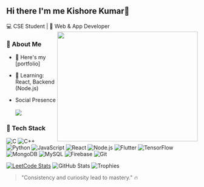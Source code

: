 ## Hi there I'm me Kishore Kumar👋

💻 CSE Student | 🌱 Web & App Developer
<img align="right" width="370" height="290" src="">
### 🚀 About Me

- 🔭 Here's my [portfolio]                                                 
- 🧠 Learning: React, Backend (Node.js)  

- Social Presence<br/><br/>
[<img src="https://img.shields.io/badge/LinkedIn-0077B5?style=for-the-badge&logo=linkedin&logoColor=white" />](https://www.linkedin.com/in/kishore-kumar-r-n/) 

### 🧰 Tech Stack

<p align="left">
  <img src="https://img.shields.io/badge/C-%2300599C.svg?style=for-the-badge&logo=c&logoColor=white" alt="C"/>
  <img src="https://img.shields.io/badge/C++-%2300599C.svg?style=for-the-badge&logo=c%2B%2B&logoColor=white" alt="C++"/>
  <img src="https://img.shields.io/badge/Python-%2314354C.svg?style=for-the-badge&logo=python&logoColor=white" alt="Python"/>
  <img src="https://img.shields.io/badge/JavaScript-%23F7DF1E.svg?style=for-the-badge&logo=javascript&logoColor=black" alt="JavaScript"/>
  <img src="https://img.shields.io/badge/React-%2361DAFB.svg?style=for-the-badge&logo=react&logoColor=black" alt="React"/>
  <img src="https://img.shields.io/badge/Node.js-%23339933.svg?style=for-the-badge&logo=node.js&logoColor=white" alt="Node.js"/>
  <img src="https://img.shields.io/badge/Flutter-%2302569B.svg?style=for-the-badge&logo=flutter&logoColor=white" alt="Flutter"/>
  <img src="https://img.shields.io/badge/TensorFlow-%23FF6F00.svg?style=for-the-badge&logo=tensorflow&logoColor=white" alt="TensorFlow"/>
  <img src="https://img.shields.io/badge/MongoDB-%2347A248.svg?style=for-the-badge&logo=mongodb&logoColor=white" alt="MongoDB"/>
  <img src="https://img.shields.io/badge/MySQL-%2300f.svg?style=for-the-badge&logo=mysql&logoColor=white" alt="MySQL"/>
  <img src="https://img.shields.io/badge/Firebase-%23039BE5.svg?style=for-the-badge&logo=firebase" alt="Firebase"/>
  <img src="https://img.shields.io/badge/Git-%23F05032.svg?style=for-the-badge&logo=git&logoColor=white" alt="Git"/>
</p>



[![LeetCode Stats](https://leetcard.jacoblin.cool/kishore_kumar_R_N?ext=contest&theme=dark)](https://leetcode.com/u/kishore_kumar_R_N/)
![GitHub Stats](https://github-readme-stats.vercel.app/api?username=Kishorekumar-R-N&show_icons=true&include_all_commits=true&count_private=true&theme=tokyonight)
![Trophies](https://github-profile-trophy.vercel.app/?username=Kishorekumar-R-N&theme=tokyonight)

> "Consistency and curiosity lead to mastery." 🔥
